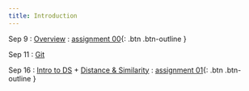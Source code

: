```yaml
---
title: Introduction
---
```


Sep 9 
: [Overview](https://github.com/gallettilance/Data-Science-Fundamentals/raw/main/lecture_00/00_CS_506_Overview.pdf) 
  : [assignment 00](../assignments/assignment0){: .btn .btn-outline }

Sep 11 
: [Git](https://github.com/gallettilance/Data-Science-Fundamentals/raw/main/lecture_01/01_Git.pdf) 

Sep 16
: [Intro to DS](https://github.com/gallettilance/Data-Science-Fundamentals/raw/main/lecture_03/03_Introduction.pdf) + [Distance & Similarity](https://github.com/gallettilance/Data-Science-Fundamentals/raw/main/lecture_04/04_Distance_%26_Similarity.pdf) 
  : [assignment 01](#){: .btn .btn-outline } 

